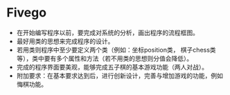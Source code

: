 # Fivego

*	在开始编写程序以前，要完成对系统的分析，画出程序的流程框图。 
*	最好用类的思想来完成程序的设计。 
*	若用类则程序中至少要定义两个类（例如：坐标position类， 棋子chess类等），类中要有多个属性和方法（若不用类的思想则分值会降低）。 
*	完成的程序界面要美观，能够完成五子棋的基本游戏功能（两人对战）。 
*	附加要求：在基本要求达到后，进行创新设计，完善与增加游戏的功能，例如悔棋功能。
